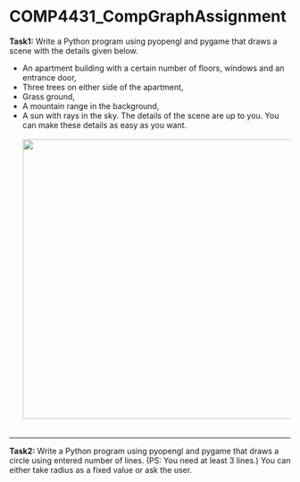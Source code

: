 # COMP4431_CompGraphAssignment

**Task1:** Write a Python program using pyopengl and pygame that draws a scene with the details given below.
- An apartment building with a certain number of floors, windows and an entrance door,
- Three trees on either side of the apartment,
- Grass ground,
- A mountain range in the background,
- A sun with rays in the sky.
The details of the scene are up to you. You can make these details as easy as you want. <br></br> 
<img src="https://github.com/user-attachments/assets/6dcc2c99-2136-4416-b8bb-d2a37646813a" width="500" /> <br></br> 

___

**Task2:** Write a Python program using pyopengl and pygame that draws a circle using entered number of lines. (PS: You need at least 3 lines.) 
You can either take radius as a fixed value or ask the user.
